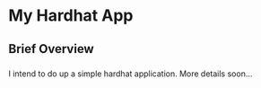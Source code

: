 # My Hardhat App

## Brief Overview

###

I intend to do up a simple hardhat application. More details soon...